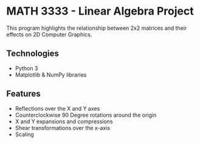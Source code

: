 # MATH 3333 - Linear Algebra Project

This program highlights the relationship between 2x2 matrices and their effects on 2D Computer Graphics.

## Technologies

- Python 3
- Matplotlib & NumPy libraries

## Features

- Reflections over the X and Y axes
- Counterclockwise 90 Degree rotations around the origin
- X and Y expansions and compressions
- Shear transformations over the x-axis
- Scaling
